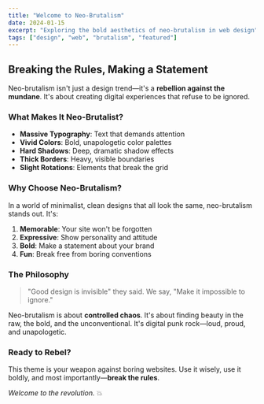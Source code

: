 ```yaml
---
title: "Welcome to Neo-Brutalism"
date: 2024-01-15
excerpt: "Exploring the bold aesthetics of neo-brutalism in web design"
tags: ["design", "web", "brutalism", "featured"]
---
```


## Breaking the Rules, Making a Statement

Neo-brutalism isn't just a design trend—it's a **rebellion against the mundane**. It's about creating digital experiences that refuse to be ignored.

### What Makes It Neo-Brutalist?

- **Massive Typography**: Text that demands attention
- **Vivid Colors**: Bold, unapologetic color palettes
- **Hard Shadows**: Deep, dramatic shadow effects
- **Thick Borders**: Heavy, visible boundaries
- **Slight Rotations**: Elements that break the grid

### Why Choose Neo-Brutalism?

In a world of minimalist, clean designs that all look the same, neo-brutalism stands out. It's:

1. **Memorable**: Your site won't be forgotten
2. **Expressive**: Show personality and attitude
3. **Bold**: Make a statement about your brand
4. **Fun**: Break free from boring conventions

### The Philosophy

> "Good design is invisible" they said. We say, "Make it impossible to ignore."

Neo-brutalism is about **controlled chaos**. It's about finding beauty in the raw, the bold, and the unconventional. It's digital punk rock—loud, proud, and unapologetic.

### Ready to Rebel?

This theme is your weapon against boring websites. Use it wisely, use it boldly, and most importantly—**break the rules**.

*Welcome to the revolution.* 💥